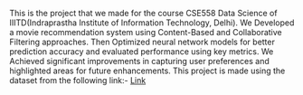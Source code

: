 This is the project that we made for the course CSE558 Data Science of IIITD(Indraprastha Institute of Information Technology, Delhi).
We Developed a movie recommendation system using Content-Based and Collaborative Filtering approaches. Then Optimized neural network models for better prediction accuracy and evaluated performance using key metrics.
We Achieved significant improvements in capturing user preferences and highlighted areas for future enhancements. 
This project is made using the dataset from the following link:- [Link](https://grouplens.org/datasets/movielens/latest/) 
